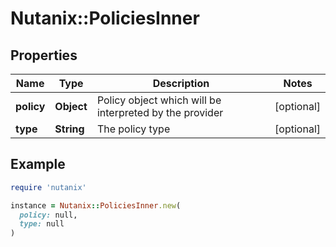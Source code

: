 # Nutanix::PoliciesInner

## Properties

| Name | Type | Description | Notes |
| ---- | ---- | ----------- | ----- |
| **policy** | **Object** | Policy object which will be interpreted by the provider | [optional] |
| **type** | **String** | The policy type | [optional] |

## Example

```ruby
require 'nutanix'

instance = Nutanix::PoliciesInner.new(
  policy: null,
  type: null
)
```

